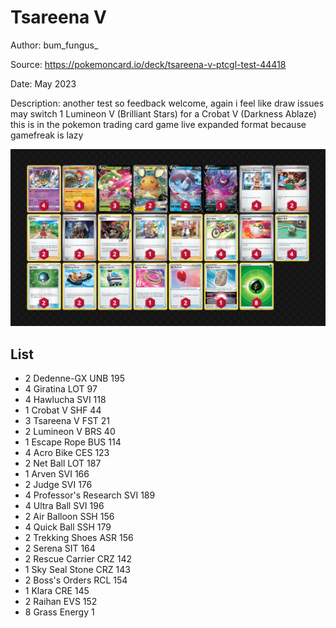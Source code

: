 # Tsareena V

Author: bum_fungus_

Source: <https://pokemoncard.io/deck/tsareena-v-ptcgl-test-44418>

Date: May 2023

Description: another test so feedback welcome, again i feel like draw issues may switch 1 Lumineon V (Brilliant Stars) for a Crobat V (Darkness Ablaze)  this is in the pokemon trading card game live expanded format because gamefreak is lazy

![decklist](../images/../../images/SVI/Tsareena%20V/1-%20Tsareena%20V.png)

## List

* 2 Dedenne-GX UNB 195
* 4 Giratina LOT 97
* 4 Hawlucha SVI 118
* 1 Crobat V SHF 44
* 3 Tsareena V FST 21
* 2 Lumineon V BRS 40
* 1 Escape Rope BUS 114
* 4 Acro Bike CES 123
* 2 Net Ball LOT 187
* 1 Arven SVI 166
* 2 Judge SVI 176
* 4 Professor's Research SVI 189
* 4 Ultra Ball SVI 196
* 2 Air Balloon SSH 156
* 4 Quick Ball SSH 179
* 2 Trekking Shoes ASR 156
* 2 Serena SIT 164
* 2 Rescue Carrier CRZ 142
* 1 Sky Seal Stone CRZ 143
* 2 Boss's Orders RCL 154
* 1 Klara CRE 145
* 2 Raihan EVS 152
* 8 Grass Energy 1
